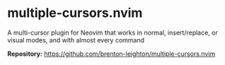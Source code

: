 # multiple-cursors.nvim

A multi-cursor plugin for Neovim that works in normal, insert/replace, or visual modes, and with almost every command

**Repository:** <https://github.com/brenton-leighton/multiple-cursors.nvim>
